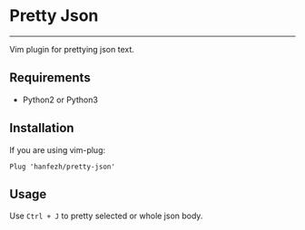 # Pretty Json

----

Vim plugin for prettying json text.

## Requirements

- Python2 or Python3

## Installation

If you are using vim-plug:

```vim
Plug 'hanfezh/pretty-json'
```

## Usage

Use `Ctrl + J` to pretty selected or whole json body.
